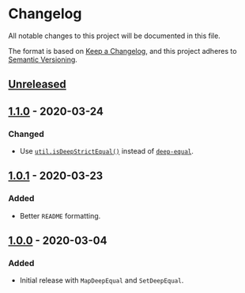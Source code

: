 # Changelog

All notable changes to this project will be documented in this file.

The format is based on [Keep a Changelog](https://keepachangelog.com/en/1.0.0/), and this project adheres to [Semantic Versioning](https://semver.org/spec/v2.0.0.html).

## [Unreleased]

## [1.1.0] - 2020-03-24

### Changed

- Use [`util.isDeepStrictEqual()`](https://nodejs.org/api/util.html#util_util_isdeepstrictequal_val1_val2) instead of [`deep-equal`](https://www.npmjs.com/package/deep-equal).

## [1.0.1] - 2020-03-23

### Added

- Better `README` formatting.

## [1.0.0] - 2020-03-04

### Added

- Initial release with `MapDeepEqual` and `SetDeepEqual`.

[unreleased]: https://github.com/leafac/shiki-latex/compare/1.1.0...HEAD
[1.1.0]: https://github.com/leafac/shiki-latex/compare/1.0.1...1.1.0
[1.0.1]: https://github.com/leafac/shiki-latex/compare/1.0.0...1.0.1
[1.0.0]: https://github.com/leafac/shiki-latex/releases/tag/1.0.0
